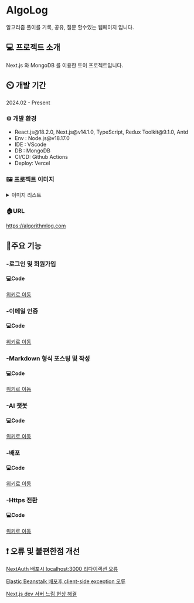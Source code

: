 # AlgoLog

알고리즘 풀이를 기록, 공유, 질문 할수있는 웹페이지 입니다.

## 💻 프로젝트 소개

Next.js 와 MongoDB 를 이용한 토이 프로젝트입니다.

## ⏲️ 개발 기간

2024.02 - Present

### ⚙️ 개발 환경

<ul>
  <li>React.js@18.2.0, Next.js@v14.1.0, TypeScript, Redux Toolkit@9.1.0, Antd</li>
  <li>Env : Node.js@v18.17.0</li>
  <li>IDE : VScode</li>
  <li>DB : MongoDB </li>
  <li>CI/CD: Github Actions</li>
  <li>Deploy: Vercel</li>
</ul>

### 🖼️ 프로젝트 이미지

<details>
  <summary>이미지 리스트</summary>

  <details>
<summary>1. 로그인 페이지</summary>
  
  ![algolog_login](https://github.com/MinjoonHK/Management_system/assets/108560916/1f004ad3-1402-4667-b172-553104b1c79c)
  
</details>

<details>
<summary>2. 회원가입 페이지</summary>
  
  ![algolog_signin](https://github.com/MinjoonHK/AlgoLog_Reboot/assets/108560916/eb80f300-373b-4f55-9b89-5b0c442f728b)
  
</details>

<details>
<summary>3. 회원가입 이메일 전송 이후</summary>
  
  ![algolog_signUpEmail](https://github.com/MinjoonHK/AlgoLog_Reboot/assets/108560916/9ff7ddc0-ee6f-4ca1-80c5-8a2b1a6c3781)
  
</details>

<details>
<summary>4. 이메일 수신 화면</summary>
  
  ![algolog_emailVerification](https://github.com/MinjoonHK/AlgoLog_Reboot/assets/108560916/d920d1b7-3c76-4199-8843-26b748c90f8b)
  
</details>

<details>
<summary>5. 대문 페이지</summary>
  
  ![algolo_mainpage](https://github.com/MinjoonHK/Management_system/assets/108560916/7ed95d6a-61b0-4af6-b694-9889a77ad4b7)
  
</details>


<details>
<summary>6. 대문 페이지(다크모드)</summary>
  
 ![algolog_mainpagedark](https://github.com/MinjoonHK/AlgoLog_Reboot/assets/108560916/da27a026-7090-4724-ad90-34dfcdcc9ca4)

  
</details>

<details>
<summary>7. 상세 페이지</summary>
  
  ![세부페이지1](https://github.com/MinjoonHK/AlgoLog_Reboot/assets/108560916/af092e9e-97bb-4698-aaa8-0073502d0bb0)
  
</details>

<details>
<summary>8. 챗봇</summary>
  
  ![algolog_ai](https://github.com/MinjoonHK/AlgoLog_Reboot/assets/108560916/1b3b2786-6bad-483b-8f1a-5e3be34836d6)
  
</details>

<details>
<summary>9. 글 작성 페이지</summary>
  
  ![algolog_글쓰기](https://github.com/MinjoonHK/AlgoLog_Reboot/assets/108560916/6ec6cff4-a3a3-49b9-9a29-7a77c9a29321)
  
</details>
  
</details>


### 🏠URL

<a href="https://algorithmlog.com">https://algorithmlog.com</a>


## 📌주요 기능

### -로그인 및 회원가입

#### 💻Code

<a href="https://github.com/MinjoonHK/AlgoLog_Reboot/wiki/AlgoLog-%EC%A3%BC%EC%9A%94%EA%B8%B0%EB%8A%A5-%E2%80%90-%EB%A1%9C%EA%B7%B8%EC%9D%B8-%EB%B0%8F-%ED%9A%8C%EC%9B%90%EA%B0%80%EC%9E%85">위키로 이동</a>

### -이메일 인증

#### 💻Code

<a href="[https://github.com/MinjoonHK/AlgoLog_Reboot/wiki/AlgoLog-%EC%A3%BC%EC%9A%94%EA%B8%B0%EB%8A%A5-%E2%80%90-%EB%A1%9C%EA%B7%B8%EC%9D%B8-%EB%B0%8F-%ED%9A%8C%EC%9B%90%EA%B0%80%EC%9E%85](https://github.com/MinjoonHK/AlgoLog_Reboot/wiki/Algolog-%EC%A3%BC%EC%9A%94%EA%B8%B0%EB%8A%A5-%E2%80%90-%EC%9D%B4%EB%A9%94%EC%9D%BC-%EC%A0%84%EC%86%A1)">위키로 이동</a>


### -Markdown 형식 포스팅 및 작성

#### 💻Code

<a href="https://github.com/MinjoonHK/AlgoLog_Reboot/wiki/AlgoLog-%EC%A3%BC%EC%9A%94%EA%B8%B0%EB%8A%A5-%E2%80%90-MarkDown-%ED%98%95%EC%8B%9D-%ED%8F%AC%EC%8A%A4%ED%8C%85">위키로 이동</a>

### -AI 챗봇

#### 💻Code
<a href="https://github.com/MinjoonHK/AlgoLog_Reboot/wiki/AlgoLog-%EC%A3%BC%EC%9A%94%EA%B8%B0%EB%8A%A5-%E2%80%90-AI-%EC%B1%97%EB%B4%87">위키로 이동</a>

### -배포

#### 💻Code

<a href="https://github.com/MinjoonHK/AlgoLog_Reboot/wiki/AlgoLog-%EC%A3%BC%EC%9A%94%EA%B8%B0%EB%8A%A5-%E2%80%90-Elastic-Beanstalk-%EB%B0%B0%ED%8F%AC">위키로 이동</a>

### -Https 전환

#### 💻Code

<a href="https://github.com/MinjoonHK/AlgoLog_Reboot/wiki/AlgoLog-%EC%A3%BC%EC%9A%94%EA%B8%B0%EB%8A%A5-%E2%80%90-Http-%E2%80%90--Https-%EC%A0%84%ED%99%98">위키로 이동</a>


## ❗ 오류 및 불편한점 개선

<a href="https://github.com/MinjoonHK/AlgoLog_Reboot/wiki/AlgoLog-%EC%98%A4%EB%A5%98-%E2%80%90-NextAuth-%EB%B0%B0%ED%8F%AC%EC%8B%9C-oAuth-%EC%98%A4%EB%A5%98">NextAuth 배포시 localhost:3000 리다이렉션 오류</a>

<a href="https://github.com/MinjoonHK/AlgoLog_Reboot/wiki/AlgoLog-%EC%98%A4%EB%A5%98-%E2%80%90-Elastic-Beanstalk-%EB%B0%B0%ED%8F%AC%ED%9B%84-Current-Side-Exception-%EC%97%90%EB%9F%AC">Elastic Beanstalk 배포후 client-side exception 오류</a>

<a href="https://github.com/MinjoonHK/AlgoLog_Reboot/wiki/AlgoLog-%EC%98%A4%EB%A5%98-%E2%80%90-Next.js-dev-%EC%84%9C%EB%B2%84-%EB%8A%90%EB%A6%BC-%EC%98%A4%EB%A5%98">Next.js dev 서버 느림 현상 해결</a>

